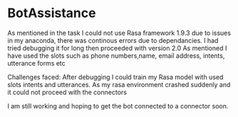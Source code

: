 # BotAssistance

As mentioned in the task I could not use Rasa framework 1.9.3 due to issues in my anaconda, there was continous errors due to dependancies. I had tried debugging it for long then proceeded with version 2.0
As mentioned I have used the slots such as phone numbers,name, email address, intents, utterance forms etc

Challenges faced:
After debugging I could train my Rasa model with used slots intents and utterances.
As my rasa environment crashed suddenly and it could not proceed with the connectors

I am still working and hoping to get the bot connected to a connector soon.
